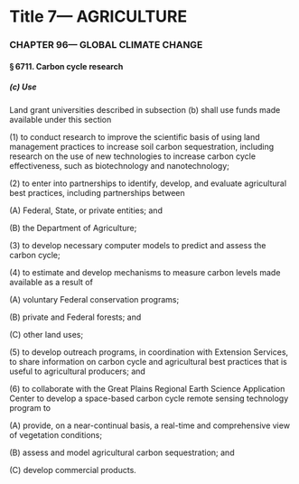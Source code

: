 
# Title 7— AGRICULTURE
### CHAPTER 96— GLOBAL CLIMATE CHANGE
#### § 6711. Carbon cycle research
##### (c) Use

Land grant universities described in subsection (b) shall use funds made available under this section

(1) to conduct research to improve the scientific basis of using land management practices to increase soil carbon sequestration, including research on the use of new technologies to increase carbon cycle effectiveness, such as biotechnology and nanotechnology;

(2) to enter into partnerships to identify, develop, and evaluate agricultural best practices, including partnerships between

(A) Federal, State, or private entities; and

(B) the Department of Agriculture;

(3) to develop necessary computer models to predict and assess the carbon cycle;

(4) to estimate and develop mechanisms to measure carbon levels made available as a result of

(A) voluntary Federal conservation programs;

(B) private and Federal forests; and

(C) other land uses;

(5) to develop outreach programs, in coordination with Extension Services, to share information on carbon cycle and agricultural best practices that is useful to agricultural producers; and

(6) to collaborate with the Great Plains Regional Earth Science Application Center to develop a space-based carbon cycle remote sensing technology program to

(A) provide, on a near-continual basis, a real-time and comprehensive view of vegetation conditions;

(B) assess and model agricultural carbon sequestration; and

(C) develop commercial products.
